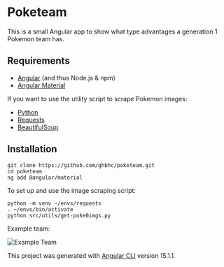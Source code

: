 # Poketeam

This is a small Angular app to show what type advantages a generation 1 Pokemon team has.

## Requirements

* [Angular](https://angular.io/) (and thus Node.js & npm)
* [Angular Material](https://material.angular.io/)

If you want to use the utility script to scrape Pokemon images:
* [Python](https://www.python.org/)
* [Requests](https://requests.readthedocs.io/en/latest/)
* [BeautifulSoup](https://www.crummy.com/software/BeautifulSoup/bs4/doc/)

## Installation

```
git clone https://github.com/ghbhc/poketeam.git
cd poketeam
ng add @angular/material
```

To set up and use the image scraping script:
```
python -m venv ~/envs/requests
. ~/envs/bin/activate
python src/utils/get-poke0imgs.py
```

Example team:

![Example Team]('images/example_team.png')

This project was generated with [Angular CLI](https://github.com/angular/angular-cli) version 15.1.1.
